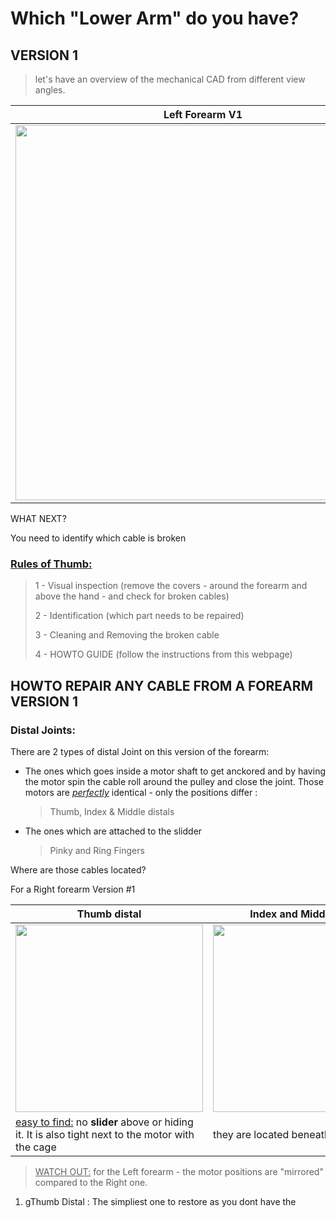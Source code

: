 # Which "Lower Arm" do you have?

## VERSION 1

> let's have an overview of the mechanical CAD from different view angles.

| Left Forearm V1                                | Right Forearm V2                                |
| ---------------------------------------------- | ----------------------------------------------- |
| <img src ="../img/L-4RMV1.gif" height = 600px> | <img src ="../img/R-4RM-V2.gif" height = 600px> |

WHAT NEXT?

You need to identify which cable is broken

### <u>Rules of Thumb:</u>

> 1 - Visual inspection (remove the covers - around the forearm and above the hand - and check for broken cables)
>
> 2 - Identification (which part needs to be repaired)
>
> 3 - Cleaning and Removing the broken cable
>
> 4 - HOWTO GUIDE (follow the instructions from this webpage)

## HOWTO REPAIR ANY CABLE FROM A FOREARM VERSION 1

### Distal Joints:

There are 2 types of distal Joint on this version of the forearm:

* The ones which goes inside a motor shaft to get anckored and by having the motor spin the cable roll around the pulley and close the joint. Those motors are <u>*perfectly*</u> identical - only the positions differ :

  > Thumb, Index & Middle distals

* The ones which are attached to the slidder

  > Pinky and Ring Fingers

Where are those cables located?

For a Right forearm Version #1

| Thumb distal                                                 | Index and Middle distal                                      | Pinky and ring fingers                        |
| ------------------------------------------------------------ | ------------------------------------------------------------ | --------------------------------------------- |
| <img src ="../img/V1-distal-thumb.png" height = 300px>       | <img src ="../img/index_middle_V1.png" height=300 width=auto> | <img src ="../img/R&P_V1.png" height = 300px> |
| <u>easy to find:</u> no **slider** above or hiding it. It is also tight next to the motor with the cage | they are located beneath the slider                          | They are attached to the slider moving part   |

> <u>WATCH OUT:</u> for the Left forearm - the motor positions are "mirrored" compared to the Right one.

1. gThumb Distal : The simpliest one to restore as you dont have the 